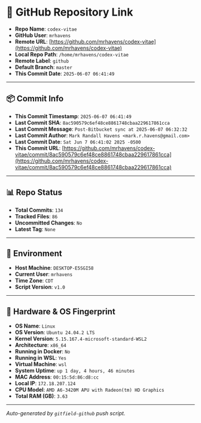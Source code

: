 # 🔗 GitHub Repository Link

- **Repo Name**: `codex-vitae`
- **GitHub User**: `mrhavens`
- **Remote URL**: [https://github.com/mrhavens/codex-vitae](https://github.com/mrhavens/codex-vitae)
- **Local Repo Path**: `/home/mrhavens/codex-vitae`
- **Remote Label**: `github`
- **Default Branch**: `master`
- **This Commit Date**: `2025-06-07 06:41:49`

---

## 📦 Commit Info

- **This Commit Timestamp**: `2025-06-07 06:41:49`
- **Last Commit SHA**: `8ac590579c6ef48ce8861748cbaa229617861cca`
- **Last Commit Message**: `Post-Bitbucket sync at 2025-06-07 06:32:32`
- **Last Commit Author**: `Mark Randall Havens <mark.r.havens@gmail.com>`
- **Last Commit Date**: `Sat Jun 7 06:41:02 2025 -0500`
- **This Commit URL**: [https://github.com/mrhavens/codex-vitae/commit/8ac590579c6ef48ce8861748cbaa229617861cca](https://github.com/mrhavens/codex-vitae/commit/8ac590579c6ef48ce8861748cbaa229617861cca)

---

## 📊 Repo Status

- **Total Commits**: `134`
- **Tracked Files**: `86`
- **Uncommitted Changes**: `No`
- **Latest Tag**: `None`

---

## 🧭 Environment

- **Host Machine**: `DESKTOP-E5SGI58`
- **Current User**: `mrhavens`
- **Time Zone**: `CDT`
- **Script Version**: `v1.0`

---

## 🧬 Hardware & OS Fingerprint

- **OS Name**: `Linux`
- **OS Version**: `Ubuntu 24.04.2 LTS`
- **Kernel Version**: `5.15.167.4-microsoft-standard-WSL2`
- **Architecture**: `x86_64`
- **Running in Docker**: `No`
- **Running in WSL**: `Yes`
- **Virtual Machine**: `wsl`
- **System Uptime**: `up 1 day, 4 hours, 46 minutes`
- **MAC Address**: `00:15:5d:86:d8:cc`
- **Local IP**: `172.18.207.124`
- **CPU Model**: `AMD A6-3420M APU with Radeon(tm) HD Graphics`
- **Total RAM (GB)**: `3.63`

---

_Auto-generated by `gitfield-github` push script._
